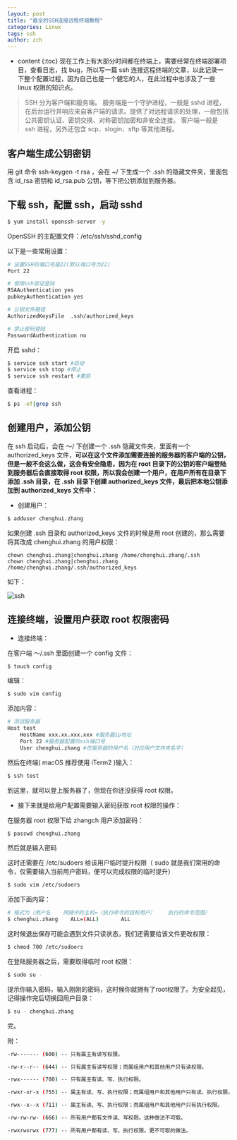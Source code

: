 ```yaml
---
layout: post
title: "最全的SSH连接远程终端教程"
categories: Linux
tags: ssh
author: zch
---
```


* content
{:toc}
现在工作上有大部分时间都在终端上，需要经常在终端部署项目，查看日志，找 bug，所以写一篇 ssh 连接远程终端的文章，以此记录一下整个配置过程，因为自己也是一个健忘的人，在此过程中也涉及了一些 linux 权限的知识点。









> SSH 分为客户端和服务端。 
> 服务端是一个守护进程，一般是 sshd 进程，在后台运行并响应来自客户端的请求。提供了对远程请求的处理，一般包括公共密钥认证、密钥交换、对称密钥加密和非安全连接。 
> 客户端一般是 ssh 进程，另外还包含 scp、slogin、sftp 等其他进程。



## 客户端生成公钥密钥

用 git 命令 ssh-keygen -t rsa ，会在 ~/ 下生成一个 .ssh 的隐藏文件夹，里面包含 id_rsa 密钥和 id_rsa.pub 公钥，等下把公钥添加到服务器。

## 下载 ssh，配置 ssh，启动 sshd

```bash
$ yum install openssh-server -y
```

OpenSSH 的主配置文件：/etc/ssh/sshd_config

以下是一些常用设置：

```bash
# 设置SSH的端口号是22(默认端口号为22)
Port 22

# 使用ssh验证登陆
RSAAuthentication yes 
pubkeyAuthentication yes

# 公钥文件路径
AuthorizedKeysFile	.ssh/authorized_keys

# 禁止密码登陆
PasswordAuthentication no


```

开启 sshd：

```bash
$ service ssh start #启动
$ service ssh stop #停止
$ service ssh restart #重启 
```

查看进程：

```bash
$ ps -ef|grep ssh
```



## 创建用户，添加公钥

在 ssh 启动后，会在 ～/ 下创建一个 .ssh 隐藏文件夹，里面有一个 authorized_keys 文件，**可以在这个文件添加需要连接的服务器的客户端的公钥，但是一般不会这么做，这会有安全隐患，因为在 root 目录下的公钥的客户端登陆到服务器后会直接取得 root 权限，所以我会创建一个用户，在用户所有在目录下添加 .ssh 目录，在 .ssh 目录下创建 authorized_keys 文件，最后把本地公钥添加到 authorized_keys 文件中：**

- 创建用户：

```bash
$ adduser chenghui.zhang
```

如果创建 .ssh 目录和 authorized_keys 文件的时候是用 root 创建的，那么需要将其改成 chenghui.zhang 的用户权限：

```
chown chenghui.zhang|chenghui.zhang /home/chenghui.zhang/.ssh
chown chenghui.zhang|chenghui.zhang /home/chenghui.zhang/.ssh/authorized_keys
```

如下：

![ssh](https://raw.githubusercontent.com/objcoding/objcoding.github.io/master/images/ssh.png)







## 连接终端，设置用户获取 root 权限密码

- 连接终端：

在客户端 ～/.ssh 里面创建一个 config 文件：

```bash
$ touch config
```

编辑：

```bash
$ sudo vim config
```

添加内容：

```bash
# 测试服务器
Host test
    HostName xxx.xx.xxx.xxx #服务器ip地址
    Port 22 #服务器配置的ssh端口号
    User chenghui.zhang #在服务器的用户名（对应用户文件夹名字）
```

然后在终端( macOS 推荐使用 iTerm2 )输入：

```bash
$ ssh test
```

到这里，就可以登上服务器了，但现在你还没获得 root 权限。



- 接下来就是给用户配置需要输入密码获取 root 权限的操作：


在服务器 root 权限下给 zhangch 用户添加密码：

```bash
$ passwd chenghui.zhang
```

然后就是输入密码

这时还需要在 /etc/sudoers 给该用户临时提升权限（ sudo 就是我们常用的命令，仅需要输入当前用户密码，便可以完成权限的临时提升）

```bash
$ sudo vim /etc/sudoers
```

添加下面内容：

```bash
# 格式为（用户名    网络中的主机=（执行命令的目标用户）    执行的命令范围）
$ chenghui.zhang    ALL=(ALL)       ALL
```

这时候退出保存可能会遇到文件只读状态，我们还需要给该文件更改权限：

```bash
$ chmod 700 /etc/sudoers
```

在登陆服务器之后，需要取得临时 root 权限：

```bash
$ sudo su -
```

提示你输入密码，输入刚刚的密码，这时候你就拥有了root权限了。为安全起见，记得操作完后切换回用户目录：

```bash
$ su - chenghui.zhang
```

完。





附：

```bash
-rw------- (600) -- 只有属主有读写权限。

-rw-r--r-- (644) -- 只有属主有读写权限；而属组用户和其他用户只有读权限。

-rwx------ (700) -- 只有属主有读、写、执行权限。

-rwxr-xr-x (755) -- 属主有读、写、执行权限；而属组用户和其他用户只有读、执行权限。

-rwx--x--x (711) -- 属主有读、写、执行权限；而属组用户和其他用户只有执行权限。

-rw-rw-rw- (666) -- 所有用户都有文件读、写权限。这种做法不可取。

-rwxrwxrwx (777) -- 所有用户都有读、写、执行权限。更不可取的做法。

```

